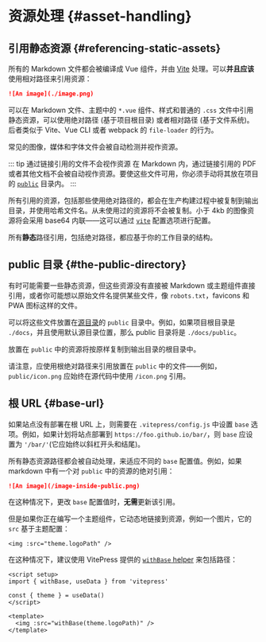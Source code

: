 # 资源处理 {#asset-handling}

## 引用静态资源 {#referencing-static-assets}

所有的 Markdown 文件都会被编译成 Vue 组件，并由 [Vite](https://cn.vitejs.dev/guide/assets.html) 处理。可以**并且应该**使用相对路径来引用资源：

```md
![An image](./image.png)
```

可以在 Markdown 文件、主题中的 `*.vue` 组件、样式和普通的 `.css` 文件中引用静态资源，可以使用绝对路径 (基于项目根目录) 或者相对路径 (基于文件系统)。后者类似于 Vite、Vue CLI 或者 webpack 的 `file-loader` 的行为。

常见的图像，媒体和字体文件会被自动检测并视作资源。

::: tip 通过链接引用的文件不会视作资源
在 Markdown 内，通过链接引用的 PDF 或者其他文档不会被自动视作资源。要使这些文件可用，你必须手动将其放在项目的 [`public`](#the-public-directory) 目录内。
:::

所有引用的资源，包括那些使用绝对路径的，都会在生产构建过程中被复制到输出目录，并使用哈希文件名。从未使用过的资源将不会被复制。小于 4kb 的图像资源将会采用 base64 内联——这可以通过 [`vite`](../reference/site-config#vite) 配置选项进行配置。

所有**静态**路径引用，包括绝对路径，都应基于你的工作目录的结构。

## public 目录 {#the-public-directory}

有时可能需要一些静态资源，但这些资源没有直接被 Markdown 或主题组件直接引用，或者你可能想以原始文件名提供某些文件，像 `robots.txt`，favicons 和 PWA 图标这样的文件。

可以将这些文件放置在[源目录](./routing#source-directory)的 `public` 目录中。例如，如果项目根目录是 `./docs`，并且使用默认源目录位置，那么 public 目录将是 `./docs/public`。

放置在 `public` 中的资源将按原样复制到输出目录的根目录中。

请注意，应使用根绝对路径来引用放置在 `public` 中的文件——例如，`public/icon.png` 应始终在源代码中使用 `/icon.png` 引用。

## 根 URL {#base-url}

如果站点没有部署在根 URL 上，则需要在 `.vitepress/config.js` 中设置 `base` 选项。例如，如果计划将站点部署到 `https://foo.github.io/bar/`，则 `base` 应设置为 `'/bar/'`(它应始终以斜杠开头和结尾)。

所有静态资源路径都会被自动处理，来适应不同的 `base` 配置值。例如，如果 markdown 中有一个对 `public` 中的资源的绝对引用：

```md
![An image](/image-inside-public.png)
```

在这种情况下，更改 `base` 配置值时，**无需**更新该引用。

但是如果你正在编写一个主题组件，它动态地链接到资源，例如一个图片，它的 `src` 基于主题配置：

```vue
<img :src="theme.logoPath" />
```

在这种情况下，建议使用 VitePress 提供的 [`withBase` helper](../reference/runtime-api#withbase) 来包括路径：

```vue
<script setup>
import { withBase, useData } from 'vitepress'

const { theme } = useData()
</script>

<template>
  <img :src="withBase(theme.logoPath)" />
</template>
```